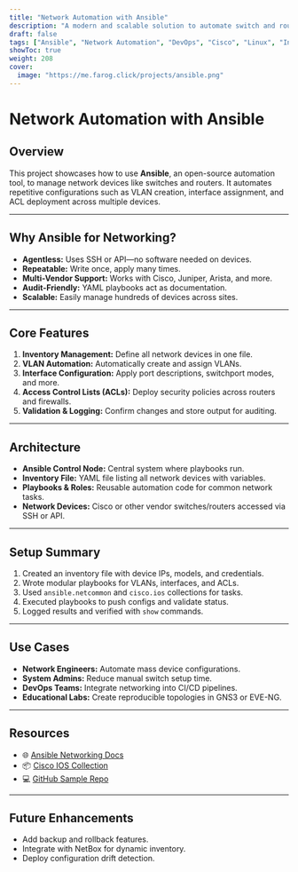 ```yaml
---
title: "Network Automation with Ansible"
description: "A modern and scalable solution to automate switch and router configurations using Ansible."
draft: false
tags: ["Ansible", "Network Automation", "DevOps", "Cisco", "Linux", "Infrastructure as Code"]
showToc: true
weight: 208
cover:
  image: "https://me.farog.click/projects/ansible.png"
---
```


# Network Automation with Ansible

## Overview
This project showcases how to use **Ansible**, an open-source automation tool, to manage network devices like switches and routers. It automates repetitive configurations such as VLAN creation, interface assignment, and ACL deployment across multiple devices.

---

## Why Ansible for Networking?

- **Agentless:** Uses SSH or API—no software needed on devices.
- **Repeatable:** Write once, apply many times.
- **Multi-Vendor Support:** Works with Cisco, Juniper, Arista, and more.
- **Audit-Friendly:** YAML playbooks act as documentation.
- **Scalable:** Easily manage hundreds of devices across sites.

---

## Core Features

1. **Inventory Management:** Define all network devices in one file.
2. **VLAN Automation:** Automatically create and assign VLANs.
3. **Interface Configuration:** Apply port descriptions, switchport modes, and more.
4. **Access Control Lists (ACLs):** Deploy security policies across routers and firewalls.
5. **Validation & Logging:** Confirm changes and store output for auditing.

---

## Architecture

- **Ansible Control Node:** Central system where playbooks run.
- **Inventory File:** YAML file listing all network devices with variables.
- **Playbooks & Roles:** Reusable automation code for common network tasks.
- **Network Devices:** Cisco or other vendor switches/routers accessed via SSH or API.

---

## Setup Summary

1. Created an inventory file with device IPs, models, and credentials.
2. Wrote modular playbooks for VLANs, interfaces, and ACLs.
3. Used `ansible.netcommon` and `cisco.ios` collections for tasks.
4. Executed playbooks to push configs and validate status.
5. Logged results and verified with `show` commands.

---

## Use Cases

- **Network Engineers:** Automate mass device configurations.
- **System Admins:** Reduce manual switch setup time.
- **DevOps Teams:** Integrate networking into CI/CD pipelines.
- **Educational Labs:** Create reproducible topologies in GNS3 or EVE-NG.

---

## Resources
- 🌐 [Ansible Networking Docs](https://docs.ansible.com/network/)  
- 📦 [Cisco IOS Collection](https://galaxy.ansible.com/cisco/ios)  
- 💻 [GitHub Sample Repo](https://github.com/ansible-network)

---

## Future Enhancements
- Add backup and rollback features.
- Integrate with NetBox for dynamic inventory.
- Deploy configuration drift detection.


